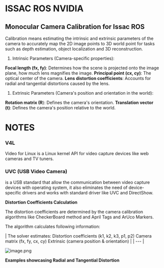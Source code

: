 # ISSAC ROS NVIDIA

## Monocular Camera Calibration for Issac ROS

Calibration means estimating the intrinsic and extrinsic parameters of the camera to accurately map the 2D image points to 3D  world point for tasks such as depth estimation, object localization and 3D reconstruction. 

1. Intrinsic Parameters (Camera-specific properties):

**Focal length (fx, fy)**: Determines how the scene is projected onto the image plane, how much lens magnifies the image. 
**Principal point (cx, cy)**: The optical center of the camera.
**Lens distortion coefficients**: Accounts for radial and tangential distortions caused by the lens.

1. Extrinsic Parameters (Camera's position and orientation in the world):

**Rotation matrix (R**): Defines the camera's orientation.
**Translation vector (t)**: Defines the camera's position relative to the world.

# NOTES

### V4L

Video for Linux is a Linux kernel API for video capture devices like web cameras and TV tuners.

### UVC (USB Video Camera)

is a USB standard that allow  the communication between video capture devices with operating system, it also eliminates the need of device-specific drivers and works with standard driver like UVC and DirectShow.

**Distortion Coefficients Calculation** 

The distortion coefficients are determined by the camera calibration algorithms like CheckerBoard method and April Tags and ArUco Markers.

The algorithm calculates following information:

| The solver estimates:
Distortion coefficients (k1, k2, k3, p1, p2)
Camera matrix (fx, fy, cx, cy)
Extrinsic (camera position & orientation) |
| --- |

![image.png](attachment:b5065ac8-e48b-40d3-bad4-be9d7d086c5a:image.png)

**Examples showcasing Radial and Tangential Distortion**